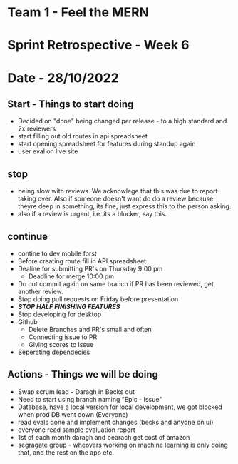 # Team 1 - Feel the MERN
# Sprint Retrospective - Week 6
# Date - 28/10/2022

## Start - Things to start doing 
- Decided on "done" being changed per release - to a high standard and 2x reviewers
- start filling out old routes in api spreadsheet
- start opening spreadsheet for features during standup again
- user eval on live site

## stop
- being slow with reviews. We acknowlege that this was due to report taking over. Also if someone doesn't want do 
do a review because theyre deep in something, its fine, just express this to the person asking.
- also if a review is urgent, i.e. its a blocker, say this.

## continue
- contine to dev mobile forst
- Before creating route fill in API spreadsheet 
- Dealine for submitting PR's on Thursday 9:00 pm
    - Deadline for merge 10:00 pm 
- Do not commit again on same branch if PR has been reviewed, get another review. 
- Stop doing pull requests on Friday before presentation 
- ***STOP HALF FINISHING FEATURES***
- Stop developing for desktop
- Github
    - Delete Branches and PR's small and often
    - Connecting issue to PR 
    - Giving scores to issue 
- Seperating dependecies 



## Actions - Things we will be doing 
- Swap scrum lead - Daragh in Becks out 
- Need to start using branch naming "Epic - Issue"
- Database, have a local version for local development, we got blocked when prod DB went down (Everyone)
- read evals done and implement changes (becks and anyone on ui)
- everyone read sample evaluation report
- 1st of each month daragh and bearach get cost of amazon
- segragate group - wheovers working on machine learning is only doing that, and the rest on the app etc.


